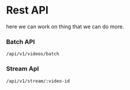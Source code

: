 <!--
{
	"nav_order": 1
}
-->

# Rest API

here we can work on thing that we can do more.

### Batch API

```
/api/v1/videos/batch
```

### Stream ApI

```
/api/v1/stream/:video-id
```
